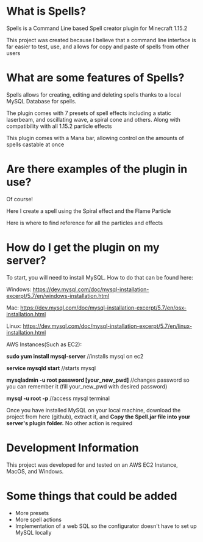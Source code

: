 # What is Spells?

Spells is a Command Line based Spell creator plugin for Minecraft 1.15.2

This project was created because I believe that a command line interface is far easier to test, use, and allows for copy and paste of spells from other users

# What are some features of Spells?

Spells allows for creating, editing and deleting spells thanks to a local MySQL Database for spells. 

The plugin comes with 7 presets of spell effects including a static laserbeam, and oscillating wave, a spiral cone and others. Along with compatibility with all 1.15.2 particle effects

This plugin comes with a Mana bar, allowing control on the amounts of spells castable at once

# Are there examples of the plugin in use?

Of course!

Here I create a spell using the Spiral effect and the Flame Particle

Here is where to find reference for all the particles and effects

# How do I get the plugin on my server?

To start, you will need to install MySQL. How to do that can be found here:

Windows:
https://dev.mysql.com/doc/mysql-installation-excerpt/5.7/en/windows-installation.html

Mac:
https://dev.mysql.com/doc/mysql-installation-excerpt/5.7/en/osx-installation.html

Linux:
https://dev.mysql.com/doc/mysql-installation-excerpt/5.7/en/linux-installation.html

AWS Instances(Such as EC2):

__sudo yum install mysql-server__   //installs mysql on ec2

__service mysqld start__  //starts mysql

__mysqladmin -u root password [your_new_pwd]__ //changes password so you can remember it (fill your_new_pwd with desired password)

__mysql -u root -p__ //access mysql terminal

Once you have installed MySQL on your local machine, download the project from here (github), extract it, and __Copy the Spell.jar file into your server's plugin folder.__ No other action is required

# Development Information

This project was developed for and tested on an AWS EC2 Instance, MacOS, and Windows.

# Some things that could be added

* More presets
* More spell actions
* Implementation of a web SQL so the configurator doesn't have to set up MySQL locally





